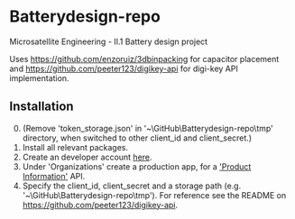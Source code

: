 # Batterydesign-repo
 Microsatellite Engineering - II.1 Battery design project

Uses https://github.com/enzoruiz/3dbinpacking for capacitor placement and https://github.com/peeter123/digikey-api for digi-key API implementation.

## Installation
0. (Remove 'token_storage.json' in '~\GitHub\Batterydesign-repo\tmp' directory, when switched to other client_id and client_secret.)
1. Install all relevant packages.
2. Create an developer account [here](https://developer.digikey.com/). 
3. Under 'Organizations' create a production app, for a ['Product Information'](https://developer.digikey.com/products/product-information) API.
4. Specify the client_id, client_secret and a storage path (e.g. '~\GitHub\Batterydesign-repo\tmp'). For reference see the README on https://github.com/peeter123/digikey-api.
